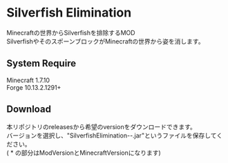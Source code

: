 # Silverfish Elimination

Minecraftの世界からSilverfishを排除するMOD  
SilverfishやそのスポーンブロックがMinecraftの世界から姿を消します。  

## System Require
Minecraft 1.7.10  
Forge 10.13.2.1291+

## Download
本リポジトリのreleasesから希望のversionをダウンロードできます。  
バージョンを選択し、"SilverfishElimination-*-*.jar"というファイルを保存してください。  
( * の部分はModVersionとMinecraftVersionになります)
